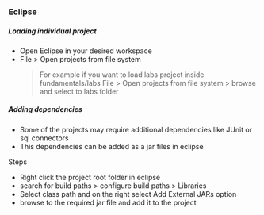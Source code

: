 ### Eclipse

##### Loading individual project

- Open Eclipse in your desired workspace
- File > Open projects from file system
  > For example if you want to load labs project inside fundamentals/labs File > Open projects from file system > browse and select to labs folder

##### Adding dependencies

- Some of the projects may require additional dependencies like JUnit or sql connectors
- This dependencies can be added as a jar files in eclipse

Steps

- Right click the project root folder in eclipse
- search for build paths > configure build paths > Libraries
- Select class path and on the right select Add External JARs option
- browse to the required jar file and add it to the project
